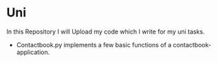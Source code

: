 # Uni
In this Repository I will Upload my code which I write for my uni tasks.

* Contactbook.py implements a few basic functions of a contactbook-application.


